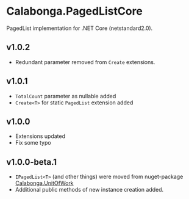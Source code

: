 # Calabonga.PagedListCore

PagedList implementation for .NET Core (netstandard2.0).

## v1.0.2

* Redundant parameter removed from `Create` extensions.

## v1.0.1

* `TotalCount` parameter as nullable added
* `Create<T>` for static `PagedList` extension added

## v1.0.0

* Extensions updated
* Fix some typo

## v1.0.0-beta.1

* `IPagedList<T>` (and other things) were moved from nuget-package [Calabonga.UnitOfWork](https://github.com/Calabonga/UnitOfWork)
* Additional public methods of new instance creation added.
